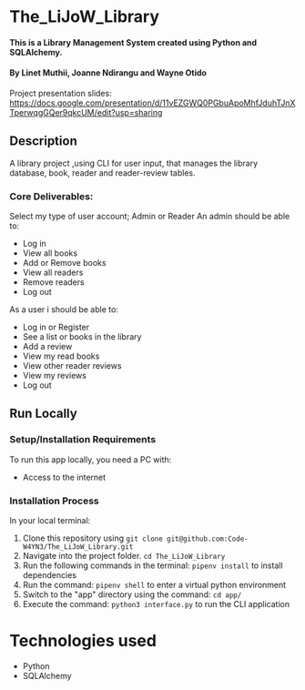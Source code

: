 # The_LiJoW_Library
#### This is a Library Management System created using Python and SQLAlchemy.
#### By Linet Muthii, Joanne Ndirangu and Wayne Otido

Project presentation slides: 
https://docs.google.com/presentation/d/11vEZGWQ0PGbuApoMhfJduhTJnXTperwqgGQer9qkcUM/edit?usp=sharing

## Description
A library project ,using CLI for user input, that manages the library database, book, reader and reader-review tables.

### Core Deliverables:
Select my type of user account; Admin or Reader
An admin should be able to:
* Log in
* View all books
* Add or Remove books
* View all readers
* Remove readers
* Log out

As a user i should be able to:
* Log in or Register
* See a list or books in the library
* Add a review 
* View my read books
* View other reader reviews
* View my reviews
* Log out


## Run Locally
### Setup/Installation Requirements
To run this app locally, you need a PC with:
* Access to the internet

### Installation Process
In your local terminal:
  1. Clone this repository using
    ```
      git clone git@github.com:Code-W4YN3/The_LiJoW_Library.git
    ```
  2. Navigate into the project folder.
    ```
      cd The_LiJoW_Library
    ```
  3. Run the following commands in the terminal:
    ```
      pipenv install
    ```
    to install dependencies
  4. Run the command:
    ```
      pipenv shell
    ```
    to enter a virtual python environment
  5. Switch to the "app" directory using the command:
    ```
      cd app/
    ```
  6. Execute the command:
    ```
      python3 interface.py
    ```
    to run the CLI application

# Technologies used
  * Python
  * SQLAlchemy
